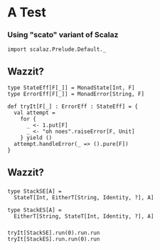 # A Test

### Using "scato" variant of Scalaz

```tut
import scalaz.Prelude.Default._
```

## Wazzit?

```tut:silent
type StateEff[F[_]] = MonadState[Int, F]
type ErrorEff[F[_]] = MonadError[String, F]

def tryIt[F[_] : ErrorEff : StateEff] = {
  val attempt =
    for {
      _ <- 1.put[F]
      _ <- "oh noes".raiseError[F, Unit]
    } yield ()
  attempt.handleError(_ => ().pure[F])
}
```

## Wazzit?

###

```tut:silent
type StackSE[A] =
  StateT[Int, EitherT[String, Identity, ?], A]

type StackES[A] =
  EitherT[String, StateT[Int, Identity, ?], A]
```

###

```tut
tryIt[StackSE].run(0).run.run
tryIt[StackES].run.run(0).run
```
